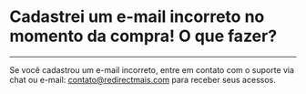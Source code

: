 ﻿# Cadastrei um e-mail incorreto no momento da compra! O que fazer?

<hr>

Se você cadastrou um e-mail incorreto, entre em contato com o suporte via chat ou e-mail: contato@redirectmais.com para receber seus acessos.


